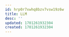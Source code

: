 ```yaml
---
id: hrp0r7xwhq8bzv7vsw19z6w
title: LLM
desc: ''
updated: 1701261932304
created: 1701261932304
---
```

